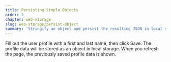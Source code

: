 ```yaml
---
title: Persisting Simple Objects
order: 3
chapter: web-storage
slug: web-storage/persist-object
summary: 'Stringify an object and persist the resulting JSON in local storage.'
---
```


Fill out the user profile with a first and last name, then click Save. The profile data will be stored as an object in local storage. When you refresh the page, the previously saved profile data is shown.